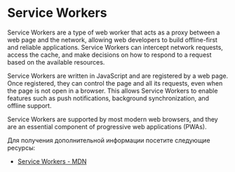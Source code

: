 # Service Workers

Service Workers are a type of web worker that acts as a proxy between a web page and the network, allowing web developers to build offline-first and reliable applications. Service Workers can intercept network requests, access the cache, and make decisions on how to respond to a request based on the available resources.

Service Workers are written in JavaScript and are registered by a web page. Once registered, they can control the page and all its requests, even when the page is not open in a browser. This allows Service Workers to enable features such as push notifications, background synchronization, and offline support.

Service Workers are supported by most modern web browsers, and they are an essential component of progressive web applications (PWAs).

Для получения дополнительной информации посетите следующие ресурсы:

- [Service Workers - MDN](https://developer.mozilla.org/en-US/docs/Web/API/Service_Worker_API)
